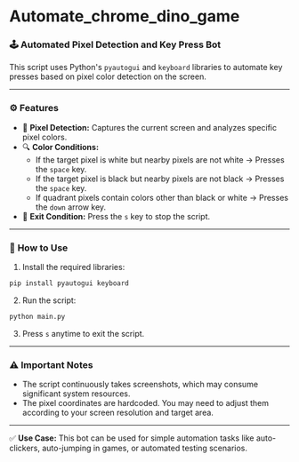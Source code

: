 # Automate_chrome_dino_game

### 🕹️ **Automated Pixel Detection and Key Press Bot**

This script uses Python's `pyautogui` and `keyboard` libraries to automate key presses based on pixel color detection on the screen. 

---

### ⚙️ **Features**
- 🎯 **Pixel Detection:** Captures the current screen and analyzes specific pixel colors.  
- 🔍 **Color Conditions:**  
  - If the target pixel is white but nearby pixels are not white → Presses the `space` key.  
  - If the target pixel is black but nearby pixels are not black → Presses the `space` key.  
  - If quadrant pixels contain colors other than black or white → Presses the `down` arrow key.  
- 🛑 **Exit Condition:** Press the `s` key to stop the script.

---

### 🚀 **How to Use**
1. Install the required libraries:  
```bash
pip install pyautogui keyboard
```
2. Run the script:
```bash
python main.py
```
3. Press `s` anytime to exit the script.

---

### ⚠️ **Important Notes**
- The script continuously takes screenshots, which may consume significant system resources.  
- The pixel coordinates are hardcoded. You may need to adjust them according to your screen resolution and target area.  

---

✅ **Use Case:** This bot can be used for simple automation tasks like auto-clickers, auto-jumping in games, or automated testing scenarios.
